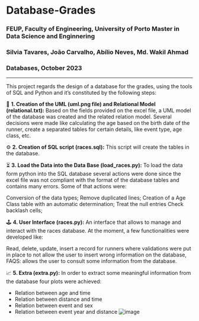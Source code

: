 # Database-Grades
### FEUP, Faculty of Engineering, University of Porto Master in Data Science and Enginnering 
### Silvia Tavares, João Carvalho, Abílio Neves, Md. Wakil Ahmad
### Databases, October 2023
---
This project regards the design of a database for the grades, using the tools of SQL and Python and it’s constituted by the following steps:

:dart:  **1. Creation of the UML (uml.png file) and Relational Model (relational.txt):**
Based on the fields provided on the excel file, a UML model of the database was created and the related relation model. Several decisions were made like calculating the age based on the birth date of the runner, create a separated tables for certain details, like event type, age class, etc.


:gear:  **2. Creation of SQL script (races.sql):**
This script will create the tables in the database.


:hourglass_flowing_sand:  **3. Load the Data into the Data Base (load_races.py):**
To load the data form python into the SQL database several actions were done since the excel file was not compliant with the format of the database tables and contains many errors. Some of that actions were:

Conversion of the data types;
Remove duplicated lines;
Creation of a Age Class table with an automatic determination;
Treat the null entries
Check backlash cells;

:joystick:  **4. User Interface (races.py):**
An interface that allows to manage and interact with the races database. At the moment, a few functionalities were developed like:

Read, delete, update, insert a record for runners where validations were put in place to not allow the user to insert wrong information on the database,
FAQS: allows the user to consult some information from the database.

:chart_with_upwards_trend:  **5. Extra (extra.py):**
In order to extract some meaningful information from the database four plots were achieved:

- Relation between age and time
- Relation between distance and time
- Relation between event and sex
- Relation between event year and distance
![image](https://github.com/silviatvares/Database-Grades/assets/116115008/591397e4-755b-4ffb-ad25-325d2c7f507e)
